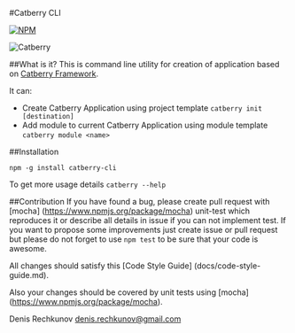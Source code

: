 #Catberry CLI

[![NPM](https://nodei.co/npm/catberry-cli.png)](https://nodei.co/npm/catberry-cli/)

![Catberry](https://raw.githubusercontent.com/pragmadash/catberry/master/docs/images/logo.png)

##What is it?
This is command line utility for creation of application based on 
[Catberry Framework](https://github.com/pragmadash/catberry).

It can:

* Create Catberry Application using project template 
`catberry init [destination]`
* Add module to current Catberry Application using module template 
`catberry module <name>`

##Installation

`npm -g install catberry-cli`

To get more usage details `catberry --help`

##Contribution
If you have found a bug, please create pull request with [mocha]
(https://www.npmjs.org/package/mocha) unit-test which reproduces it or describe 
all details in issue if you can not implement test. If you want to propose some 
improvements just create issue or pull request but please do not forget to use 
`npm test` to be sure that your code is awesome.

All changes should satisfy this [Code Style Guide]
(docs/code-style-guide.md).

Also your changes should be covered by unit tests using [mocha]
(https://www.npmjs.org/package/mocha).

Denis Rechkunov <denis.rechkunov@gmail.com>